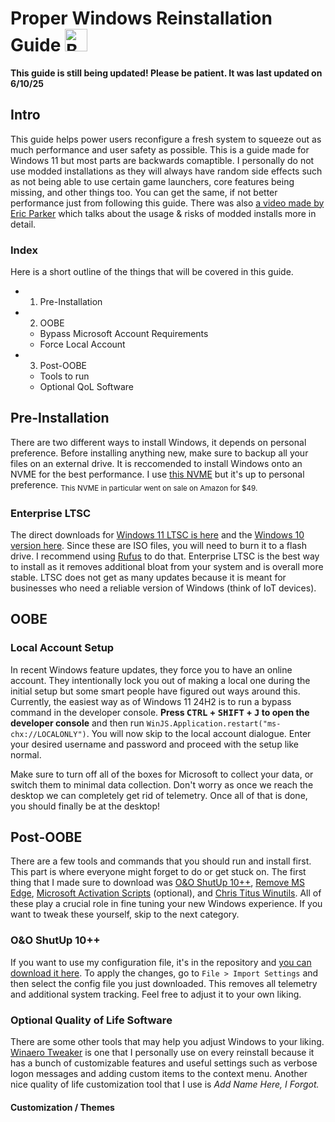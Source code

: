 # Proper Windows Reinstallation Guide <a href='https://ko-fi.com/O5O6VWWOH' target='_blank'><img height='36' style='border:0px;height:36px;' src='https://storage.ko-fi.com/cdn/kofi5.png?v=6' alt='Buy Me a Coffee at ko-fi.com' /></a>
**This guide is still being updated! Please be patient. It was last updated on 6/10/25**

## Intro
This guide helps power users reconfigure a fresh system to squeeze out as much performance and user safety as possible. This is a guide made for Windows 11 but most parts are backwards comaptible. I personally do not use modded installations as they will always have random side effects such as not being able to use certain game launchers, core features being missing, and other things too. You can get the same, if not better performance just from following this guide. There was also [a video made by Eric Parker](https://www.youtube.com/watch?v=nyMHBKlNk9c&pp=ygUVZXJpYyBwYXJrZXIgbW9kZGVkIG9z) which talks about the usage & risks of modded installs more in detail.

### Index
Here is a short outline of the things that will be covered in this guide.
- 1. Pre-Installation
- 2. OOBE
    - Bypass Microsoft Account Requirements
    - Force Local Account
- 3. Post-OOBE
   - Tools to run
   - Optional QoL Software

## Pre-Installation
There are two different ways to install Windows, it depends on personal preference. Before installing anything new, make sure to backup all your files on an external drive. It is reccomended to install Windows onto an NVME for the best performance. I use [this NVME](https://sabrent.com/products/sb-rocket-nvme4-1tb) but it's up to personal preference. <sub>This NVME in particular went on sale on Amazon for $49.</sub>

### Enterprise LTSC
The direct downloads for [Windows 11 LTSC is here](https://drive.massgrave.dev/en-us_windows_11_iot_enterprise_ltsc_2024_x64_dvd_f6b14814.iso) and the [Windows 10 version here](https://drive.massgrave.dev/en-us_windows_10_iot_enterprise_ltsc_2021_x64_dvd_257ad90f.iso). Since these are ISO files, you will need to burn it to a flash drive. I recommend using [Rufus](https://rufus.ie/en/) to do that. Enterprise LTSC is the best way to install as it removes additional bloat from your system and is overall more stable. LTSC does not get as many updates because it is meant for businesses who need a reliable version of Windows (think of IoT devices).

## OOBE

### Local Account Setup
In recent Windows feature updates, they force you to have an online account. They intentionally lock you out of making a local one during the initial setup but some smart people have figured out ways around this. Currently, the easiest way as of Windows 11 24H2 is to run a bypass command in the developer console. **Press <kbd>CTRL</kbd> + <kbd>SHIFT</kbd> + <kbd>J</kbd> to open the developer console** and then run `WinJS.Application.restart("ms-chx://LOCALONLY")`. You will now skip to the local account dialogue. Enter your desired username and password and proceed with the setup like normal. 

Make sure to turn off all of the boxes for Microsoft to collect your data, or switch them to minimal data collection. Don't worry as once we reach the desktop we can completely get rid of telemetry. Once all of that is done, you should finally be at the desktop!

## Post-OOBE
There are a few tools and commands that you should run and install first. This part is where everyone might forget to do or get stuck on. The first thing that I made sure to download was [O&O ShutUp 10++](https://www.oo-software.com/en/shutup10), [Remove MS Edge](https://github.com/ShadowWhisperer/Remove-MS-Edge), [Microsoft Activation Scripts](https://massgrave.dev/) (optional), and [Chris Titus Winutils](https://github.com/ChrisTitusTech/winutil). All of these play a crucial role in fine tuning your new Windows experience. If you want to tweak these yourself, skip to the next category. 

### O&O ShutUp 10++
If you want to use my configuration file, it's in the repository and [you can download it here](https://github.com/byeoon/Proper-Windows-Reinstall/blob/master/Byeoon%20OOSU10%20Config.cfg). To apply the changes, go to `File > Import Settings` and then select the config file you just downloaded. This removes all telemetry and additional system tracking. Feel free to adjust it to your own liking. 

### Optional Quality of Life Software
There are some other tools that may help you adjust Windows to your liking. [Winaero Tweaker](https://winaero.com) is one that I personally use on every reinstall because it has a bunch of customizable features and useful settings such as verbose logon messages and adding custom items to the context menu. Another nice quality of life customization tool that I use is *Add Name Here, I Forgot.*

#### Customization / Themes





